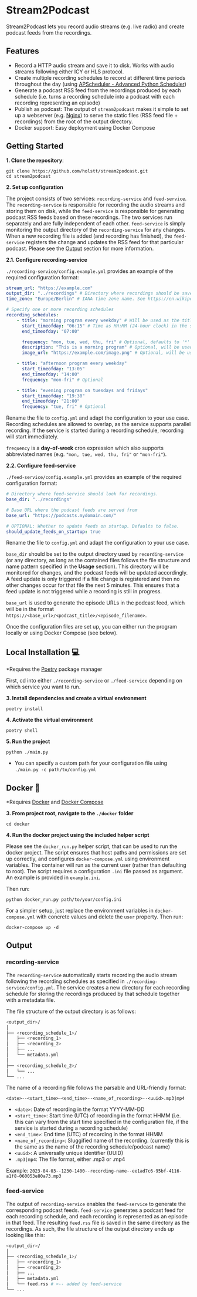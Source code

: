 # Stream2Podcast

Stream2Podcast lets you record audio streams (e.g. live radio) and create podcast feeds from the recordings.

## Features

-   Record a HTTP audio stream and save it to disk. Works with audio streams following either ICY or HLS protocol.
-   Create multiple recording schedules to record at different time periods throughout the day (using [APScheduler - Advanced Python Scheduler](https://github.com/agronholm/apscheduler))
-   Generate a podcast RSS feed from the recordings produced by each schedule (i.e. turns a recording schedule into a podcast with each recording representing an episode)
-   Publish as podcast: The output of `stream2podcast` makes it simple to set up a webserver (e.g. [Nginx](https://www.nginx.com/)) to serve the static files (RSS feed file + recordings) from the root of the output directory.
-   Docker support: Easy deployment using Docker Compose

## Getting Started

**1. Clone the repository**:

```
git clone https://github.com/holstt/stream2podcast.git
cd stream2podcast
```

**2. Set up configuration**

The project consists of two services: `recording-service` and `feed-service`. The `recording-service` is responsible for recording the audio streams and storing them on disk, while the `feed-service` is responsible for generating podcast RSS feeds based on these recordings. The two services run separately and are fully independent of each other. `feed-service` is simply monitoring the output directory of the `recording-service` for any changes. When a new recording file is added (and recording has finished), the `feed-service` registers the change and updates the RSS feed for that particular podcast. Please see the [Output](https://github.com/holstt/stream2podcast#output) section for more information.

**2.1. Configure recording-service**

`./recording-service/config.example.yml` provides an example of the required configuration format:

```yaml
stream_url: "https://example.com"
output_dir: "../recordings" # Directory where recordings should be saved
time_zone: "Europe/Berlin" # IANA time zone name. See https://en.wikipedia.org/wiki/List_of_tz_database_time_zones

# Specify one or more recording schedules
recording_schedules:
    - title: "morning program every weekday" # Will be used as the title of the podcast feed
      start_timeofday: "06:15" # Time as HH:MM (24-hour clock) in the specified time zone
      end_timeofday: "07:00"

      frequency: "mon, tue, wed, thu, fri" # Optional, defaults to '*' i.e. every day
      description: "This is a morning program" # Optional, will be used as the podcast description when generating the feed
      image_url: "https://example.com/image.png" # Optional, will be used as the podcast image when generating the feed

    - title: "afternoon program every weekday"
      start_timeofday: "13:05"
      end_timeofday: "14:00"
      frequency: "mon-fri" # Optional

    - title: "evening program on tuesdays and fridays"
      start_timeofday: "19:30"
      end_timeofday: "21:00"
      frequency: "tue, fri" # Optional
```

Rename the file to `config.yml` and adapt the configuration to your use case. Recording schedules are allowed to overlap, as the service supports parallel recording. If the service is started during a recording schedule, recording will start immediately.

`frequency` is a **day-of-week** cron expression which also supports abbreviated names (e.g. `"mon, tue, wed, thu, fri"` or `"mon-fri"`).

**2.2. Configure feed-service**

`./feed-service/config.example.yml` provides an example of the required configuration format:

```yaml
# Directory where feed-service should look for recordings.
base_dir: "../recordings"

# Base URL where the podcast feeds are served from
base_url: "https://podcasts.mydomain.com/"

# OPTIONAL: Whether to update feeds on startup. Defaults to false.
should_update_feeds_on_startup: true
```

Rename the file to `config.yml` and adapt the configuration to your use case.

`base_dir` should be set to the output directory used by `recording-service` (or any directory, as long as the contained files follows the file structure and name pattern specified in the **Usage** section). This directory will be monitored for changes, and the podcast feeds will be updated accordingly. A feed update is only triggered if a file change is registered and then no other changes occur for that file the next 5 minutes. This ensures that a feed update is not triggered while a recording is still in progress.

`base_url` is used to generate the episode URLs in the podcast feed, which will be in the format `https://<base_url>/<podcast_title>/<episode_filename>`.

Once the configuration files are set up, you can either run the program locally or using Docker Compose (see below).

## Local Installation 💻

\*Requires the [Poetry](https://python-poetry.org/docs/) package manager

First, cd into either `./recording-service` or `./feed-service` depending on which service you want to run.

**3. Install dependencies and create a virtual environment**

```
poetry install
```

**4. Activate the virtual environment**

```
poetry shell
```

**5. Run the project**

```
python ./main.py
```

-   You can specify a custom path for your configuration file using `./main.py -c path/to/config.yml`

## Docker 🐳

\*Requires [Docker](https://docs.docker.com/get-docker/) and [Docker Compose](https://docs.docker.com/compose/install/)

**3. From project root, navigate to the `./docker` folder**

```
cd docker
```

**4. Run the docker project using the included helper script**

Please see the `docker_run.py` helper script, that can be used to run the docker project. The script ensures that host paths and permissions are set up correctly, and configures `docker-compose.yml` using environment variables. The container will run as the current user (rather than defaulting to root). The script requires a configuration `.ini` file passed as argument. An example is provided in `example.ini`. 

Then run:

```
python docker_run.py path/to/your/config.ini
```

For a simpler setup, just replace the environment variables in `docker-compose.yml` with concrete values and delete the `user` property. Then run:

```
docker-compose up -d
```

## Output

### recording-service

The `recording-service` automatically starts recording the audio stream following the recording schedules as specified in `./recording-service/config.yml`. The service creates a new directory for each recording schedule for storing the recordings produced by that schedule together with a metadata file.

The file structure of the output directory is as follows:

```bash
<output_dir>/
│
├── <recording_schedule_1>/
│   ├── <recording_1>
│   ├── <recording_2>
│   ├── ...
│   └── metadata.yml
│
├── <recording_schedule_2>/
│   └── ...
└── ...
```

The name of a recording file follows the parsable and URL-friendly format:

`<date>--<start_time>-<end_time>--<name_of_recording>--<uuid>.mp3|mp4`

-   `<date>`: Date of recording in the format YYYY-MM-DD
-   `<start_time>`: Start time (UTC) of recording in the format HHMM (i.e. this can vary from the start time specified in the configuration file, if the service is started during a recording schedule)
-   `<end_time>`: End time (UTC) of recording in the format HHMM
-   `<name_of_recording>`: Sluggified name of the recording. (currently this is the same as the name of the recording schedule/podcast name)
-   `<uuid>`: A universally unique identifier (UUID)
-   `.mp3|mp4`: The file format, either .mp3 or .mp4

Example: `2023-04-03--1230-1400--recording-name--ee1ad7c6-95bf-4116-a1f8-060053e80a73.mp3`

### feed-service

The output of `recording-service` enables the `feed-service` to generate the corresponding podcast feeds. `feed-service` generates a podcast feed for each recording schedule, and each recording is represented as an episode in that feed. The resulting `feed.rss` file is saved in the same directory as the recordings. As such, the file structure of the output directory ends up looking like this:

```bash
<output_dir>/
│
├── <recording_schedule_1>/
│   ├── <recording_1>
│   ├── <recording_2>
│   ├── ...
│   ├── metadata.yml
│   └── feed.rss # <-- added by feed-service
└── ...
```
